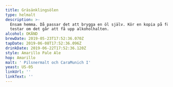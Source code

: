 ```yaml
---
title: Gräsänklingsölen
type: helmalt
description: >-
  Ensam hemma. Då passar det att brygga en öl själv. Kör en kopia på förra och
  testar om det går att få upp alkoholhalten.
alcohol: OKÄND
brewDate: 2019-05-23T17:52:36.070Z
tapDate: 2019-06-08T17:52:36.096Z
drinkDate: 2019-06-22T17:52:36.120Z
style: Amarillo Pale Ale
hop: Amarillo
malt: ' Pilsnermalt och CaraMunich I'
yeast: US-05
linkUrl: ''
linkText: ''
---
```


